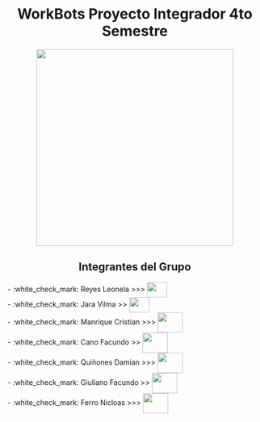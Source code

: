 <h1 align="center">WorkBots Proyecto Integrador 4to Semestre</h1>

<div align="center">
  <img height="390" src = "https://github.com/CodeSystem2022/Workbots_proyecto_integrador_4to_semestre/assets/112597189/35c4e334-e596-4f7c-9e25-3001e6cb6d20"/>
</div>

<h2 align="center">Integrantes del Grupo</h2>

<p>- :white_check_mark: Reyes Leonela >>>
  <a href="https://github.com/Leonela2604" target="blank">
  <img align="center" src="https://avatars.githubusercontent.com/u/104327193?v=4" height="30" width="40" /><br>
  </a>
   - :white_check_mark: Jara Vilma >>
  <a href="https://github.com/ivi2002" target="blank">
  <img align="center" src="https://avatars.githubusercontent.com/u/105697175?v=4" height="30" width="40" /><br>
  </a>
  - :white_check_mark: Manrique Cristian >>>
  <a href="https://github.com/Titim19" target="blank">
  <img align="center" src="https://avatars.githubusercontent.com/u/111476643?v=4" height="40" width="50" /><br>
  </a>
  - :white_check_mark: Cano Facundo >>
  <a href="https://github.com/FacuLC" target="blank">
  <img align="center" src="https://avatars.githubusercontent.com/u/112597189?s=400&v=4" height="40" width="50" /><br>
  </a>
  - :white_check_mark: Quiñones Damian >>>
  <a href="https://github.com/damianqnz" target="blank">
  <img align="center" src="https://avatars.githubusercontent.com/u/79475339?v=4" height="40" width="50" /><br>
  </a>
  - :white_check_mark: Giuliano Facundo >>
  <a href="https://github.com/FacundoGiuliano" target="blank">
  <img align="center" src="https://avatars.githubusercontent.com/u/112036756?v=4" height="40" width="50" /><br>
  </a>
  - :white_check_mark: Ferro Nicloas >>>
  <a href="https://github.com/nickzf57" target="blank">
  <img align="center" src="https://avatars.githubusercontent.com/u/112594803?v=4" height="40" width="50" /><br>
  </a>
</p>

